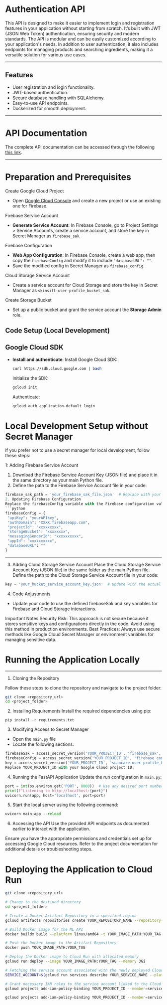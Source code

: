 # Authentication API

This API is designed to make it easier to implement login and registration features in your application without starting from scratch. It’s built with JWT (JSON Web Token) authentication, ensuring security and modern standards. The API is modular and can be easily customized according to your application's needs. In addition to user authentication, it also includes endpoints for managing products and searching ingredients, making it a versatile solution for various use cases.

---

## Features 
- User registration and login functionality.
- JWT-based authentication.
- Secure database handling with SQLAlchemy.
- Easy-to-use API endpoints.
- Dockerized for smooth deployment.

---

# API Documentation

The complete API documentation can be accessed through the following [this link](https://drive.google.com/file/d/1j-jXamL1wMGLNgorz5kuiBMXJwhCryzu/view?usp=sharing).

---

# Preparation and Prerequisites

 Create Google Cloud Project
- Open [Google Cloud Console](https://console.cloud.google.com) and create a new project or use an existing one for Firebase.

 Firebase Service Account
- **Generate Service Account**: In Firebase Console, go to Project Settings > Service Accounts, create a service account, and store the key in Secret Manager as `firebase_sak`.

 Firebase Configuration
- **Web App Configuration**: In Firebase Console, create a web app, then copy the `firebaseConfig` and modify it to include `"databaseURL": ""`.
- Save the modified config in Secret Manager as `firebase_config`.

 Cloud Storage Service Account
- Create a service account for Cloud Storage and store the key in Secret Manager as `skinsift-user-profile_bucket_sak`.

 Create Storage Bucket
- Set up a public bucket and grant the service account the **Storage Admin** role.

## Code Setup (Local Development)

## Google Cloud SDK
- **Install and authenticate**:
   Install Google Cloud SDK:  
     ```bash
     curl https://sdk.cloud.google.com | bash
     ```
   Initialize the SDK:  
     ```bash
     gcloud init
     ```
   Authenticate:  
     ```bash
     gcloud auth application-default login
     ```

# Local Development Setup without Secret Manager

If you prefer not to use a secret manager for local development, follow these steps:

 1: Adding Firebase Service Account

  1. Download the Firebase Service Account Key (JSON file) and place it in the same directory as your main Python file.
  2. Define the path to the Firebase Service Account file in your code:
   ```python
   firebase_sak_path = 'your_firebase_sak_file.json'  # Replace with your actual file name
 2. Updating Firebase Configuration
Replace the firebaseConfig variable with the Firebase configuration values directly in your code:
```python
firebaseConfig = {
    "apiKey": "yourAPIkey",
    "authDomain": "XXXX.firebaseapp.com",
    "projectId": "xxxxxxxxx",
    "storageBucket": "xxxxxxxx",
    "messagingSenderId": "xxxxxxxxxx",
    "appId": "xxxxxxxxxx",
    "databaseURL": ""
}
```
---
 3. Adding Cloud Storage Service Account
Place the Cloud Storage Service Account Key (JSON file) in the same folder as the main Python file.
Define the path to the Cloud Storage Service Account file in your code:
```python
key = 'your_bucket_service_account_key.json'  # Update with the actual file name
```

 4. Code Adjustments
- Update your code to use the defined firebaseSak and key variables for Firebase and Cloud Storage interactions.

Important Notes
Security Risk: This approach is not secure because it stores sensitive keys and configurations directly in the code. Avoid using this method in production environments.
Best Practices: Always use secure methods like Google Cloud Secret Manager or environment variables for managing sensitive data.

# Running the Application Locally
---
1. Cloning the Repository

Follow these steps to clone the repository and navigate to the project folder:

```bash
git clone <repository_url>
cd <project_folder>
```
2. Installing Requirements
Install the required dependencies using pip:
```
pip install -r requirements.txt
```
3. Modifying Access to Secret Manager
- Open the `main.py` file
- Locate the following sections:
``` python
firebaseSak = access_secret_version('YOUR_PROJECT_ID', 'firebase_sak', '1')
firebaseConfig = access_secret_version('YOUR_PROJECT_ID', 'firebase_config', '1')
key = access_secret_version('YOUR_PROJECT_ID', 'scancare-user-profile_bucket_sak', '1')
Replace YOUR_PROJECT_ID with your Google Cloud project ID.
```
4. Running the FastAPI Application
Update the run configuration in `main.py`:
``` python
port = int(os.environ.get('PORT', 8000))  # Use any desired port number
print(f"Listening to http://localhost:{port}")
uvicorn.run(app, host='localhost', port=port)
```
5. Start the local server using the following command:
``` python
uvicorn main:app --reload
```
6. Accessing the API
Use the provided API endpoints as documented earlier to interact with the application.

Ensure you have the appropriate permissions and credentials set up for accessing Google Cloud resources.
Refer to the project documentation for additional details or troubleshooting steps.

# Deploying the Application to Cloud Run
``` bash # Cloning the Repository
git clone <repository_url>

# Change to the destined directory
cd <project_folder>

# Create a Docker Artifact Repository in a specified region
gcloud artifacts repositories create YOUR_REPOSITORY_NAME --repository-format=docker --location=YOUR_REGION

# Build Docker image for the ML API
docker buildx build --platform linux/amd64 -t YOUR_IMAGE_PATH:YOUR_TAG --build-arg PORT=8080 .

# Push the Docker image to the Artifact Repository
docker push YOUR_IMAGE_PATH:YOUR_TAG

# Deploy the Docker image to Cloud Run with allocated memory
gcloud run deploy --image YOUR_IMAGE_PATH:YOUR_TAG --memory 3Gi

# Fetching the service account associated with the newly deployed Cloud Run service
SERVICE_ACCOUNT=$(gcloud run services describe YOUR_SERVICE_NAME --platform=managed --region=YOUR_REGION --format="value(serviceAccountEmail)")

# Grant necessary IAM roles to the service account linked to the Cloud Run service
gcloud projects add-iam-policy-binding YOUR_PROJECT_ID --member=serviceAccount:${SERVICE_ACCOUNT} --role=roles/secretmanager.secretAccessor

gcloud projects add-iam-policy-binding YOUR_PROJECT_ID --member=serviceAccount:${SERVICE_ACCOUNT} --role=roles/cloudsql.client
``` 
